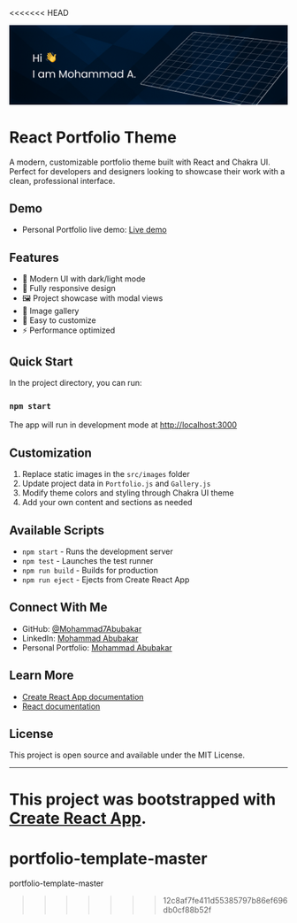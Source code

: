 <<<<<<< HEAD
<p align="center">
  <img src="./src/images/Github-landing.jpg" alt="React Portfolio Theme by Mohammad Abubakar" />
</p>

# React Portfolio Theme

A modern, customizable portfolio theme built with React and Chakra UI. Perfect for developers and designers looking to showcase their work with a clean, professional interface.

## Demo
- Personal Portfolio live demo: [Live demo](https://portfolio-opal-psi-28.vercel.app)

## Features

- 🎨 Modern UI with dark/light mode
- 📱 Fully responsive design
- 🖼️ Project showcase with modal views
- 🎯 Image gallery
- 🔧 Easy to customize
- ⚡ Performance optimized

## Quick Start

In the project directory, you can run:

### `npm start`

The app will run in development mode at [http://localhost:3000](http://localhost:3000)

## Customization

1. Replace static images in the `src/images` folder
2. Update project data in `Portfolio.js` and `Gallery.js`
3. Modify theme colors and styling through Chakra UI theme
4. Add your own content and sections as needed

## Available Scripts

- `npm start` - Runs the development server
- `npm test` - Launches the test runner
- `npm run build` - Builds for production
- `npm run eject` - Ejects from Create React App

## Connect With Me

- GitHub: [@Mohammad7Abubakar](https://github.com/Mohammad7Abubakar)
- LinkedIn: [Mohammad Abubakar](https://www.linkedin.com/in/mohammad-abubakar-099aa122a/)
- Personal Portfolio: [Mohammad Abubakar](https://portfolio-opal-psi-28.vercel.app)

## Learn More

- [Create React App documentation](https://facebook.github.io/create-react-app/docs/getting-started)
- [React documentation](https://reactjs.org/)

## License

This project is open source and available under the MIT License.

---

This project was bootstrapped with [Create React App](https://github.com/facebook/create-react-app).
=======
# portfolio-template-master
portfolio-template-master
>>>>>>> 12c8af7fe411d55385797b86ef696db0cf88b52f
